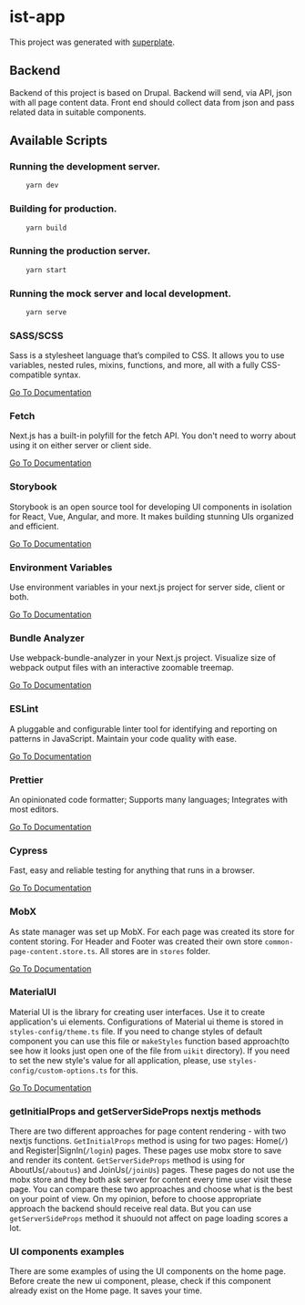 # ist-app


This project was generated with [superplate](https://github.com/pankod/superplate).

## Backend

Backend of this project is based on Drupal. Backend will send, via API, json with all page content data. Front end should collect data from json and pass related data in suitable components. 

## Available Scripts

### Running the development server.

```bash
    yarn dev
```

### Building for production.

```bash
    yarn build
```

### Running the production server.

```bash
    yarn start
```
### Running the mock server and local development.

```bash
    yarn serve
```

### **SASS/SCSS**

Sass is a stylesheet language that’s compiled to CSS. It allows you to use variables, nested rules, mixins, functions, and more, all with a fully CSS-compatible syntax.

[Go To Documentation](https://sass-lang.com/documentation)


### **Fetch**

Next.js has a built-in polyfill for the fetch API. You don&#39;t need to worry about using it on either server or client side.

[Go To Documentation](https://developer.mozilla.org/en-US/docs/Web/API/Fetch_API)


### **Storybook**

Storybook is an open source tool for developing UI components in isolation for React, Vue, Angular, and more. It makes building stunning UIs organized and efficient.

[Go To Documentation](https://storybook.js.org/docs/react/get-started/introduction)


### **Environment Variables**

Use environment variables in your next.js project for server side, client or both.

[Go To Documentation](https://github.com/vercel/next.js/tree/canary/examples/environment-variables)


### **Bundle Analyzer**

Use webpack-bundle-analyzer in your Next.js project. Visualize size of webpack output files with an interactive zoomable treemap.

[Go To Documentation](https://github.com/vercel/next.js/tree/canary/packages/next-bundle-analyzer)


### **ESLint**

A pluggable and configurable linter tool for identifying and reporting on patterns in JavaScript. Maintain your code quality with ease.

[Go To Documentation](https://eslint.org/docs/user-guide/getting-started)


### **Prettier**

An opinionated code formatter; Supports many languages; Integrates with most editors.

[Go To Documentation](https://prettier.io/docs/en/index.html)


### **Cypress**

Fast, easy and reliable testing for anything that runs in a browser.

[Go To Documentation](https://docs.cypress.io/guides/overview/why-cypress.html)


### **MobX**

As state manager was set up MobX. For each page was created its store for content storing. For Header and Footer was created their own store `common-page-content.store.ts`. All stores are in `stores` folder.

[Go To Documentation](https://mobx.js.org/README.html)


### **MaterialUI**

Material UI is the library for creating user interfaces. Use it to create application's ui elements. Configurations of Material ui theme is stored in `styles-config/theme.ts` file. If you need to change styles of default component you can use this file or `makeStyles` function based approach(to see how it looks just open one of the file from `uikit` directory). If you need to set the new style's value for all application, please, use `styles-config/custom-options.ts` for this.

[Go To Documentation](https://mui.com)


### getInitialProps and getServerSideProps nextjs methods

There are two different approaches for page content rendering - with two nextjs functions. 
`GetInitialProps` method is using for two pages: Home(`/`) and Register|SignIn(`/login`) pages. These pages use mobx store to save and render its content.
`GetServerSideProps` method is using for AboutUs(`/aboutus`) and JoinUs(`/joinUs`) pages. These pages do not use the mobx store and they both ask server for content every time user visit these page.
You can compare these two approaches and choose what is the best on your point of view. 
On my opinion, before to choose appropriate approach the backend should receive real data. 
But you can use `getServerSideProps` method it shuould not affect on page loading scores a lot.


### UI components examples

There are some examples of using the UI components on the home page. Before create the new ui component, please, check if this component already exist on the Home page. It saves your time.



